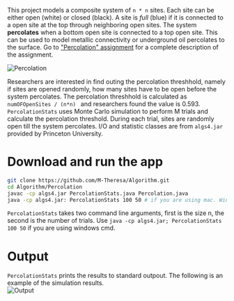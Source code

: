This project models a composite system of ```n * n``` sites. Each site can be either open (white) or closed (black). A site is _full_ (blue) if it is connected to a open site at the top through neighboring open sites. The system **percolates** when a bottom open site is connected to a top open site. This can be used to model metallic connectivity or underground oil percolates to the surface. Go to ["Percolation" assignment](https://coursera.cs.princeton.edu/algs4/assignments/percolation/specification.php) for a complete description of the assignment.

![Percolation](https://github.com/M-Theresa/Algorithm/blob/aa2dcbd6e4231eb67c8effbc5651c699a5d8c5e6/Percolation/percolation.png)

Researchers are interested in find outing the percolation threshhold, namely if sites are opened randomly, how many sites have to be open before the system percolates. The percolation threshhold is calculated as ```numOFOpenSites / (n*n) ``` and researchers found the value is 0.593. ```PercolationStats``` uses Monte Carlo simulation to perform M trials and calculate the percolation threshold. During each trial, sites are randomly open till the system percolates. I/O and statistic classes are from ```algs4.jar``` provided by Princeton University.   

# Download and run the app
``` bash
git clone https://github.com/M-Theresa/Algorithm.git
cd Algorithm/Percolation
javac -cp algs4.jar PercolationStats.java Percolation.java
java -cp algs4.jar: PercolationStats 100 50 # if you are using mac. Windows: java -cp algs4.jar; PercolationStats 100 50
```
```PercolationStats``` takes two command line arguments, first is the size n, the second is the number of trials. Use ``` java -cp algs4.jar; PercolationStats 100 50 ``` if you are using windows cmd.

# Output 
```PercolationStats``` prints the results to standard outpout. The following is an example of the simulation results.  
![Output](https://github.com/M-Theresa/Algorithm/blob/aa2dcbd6e4231eb67c8effbc5651c699a5d8c5e6/Percolation/percolation%20output.png)
